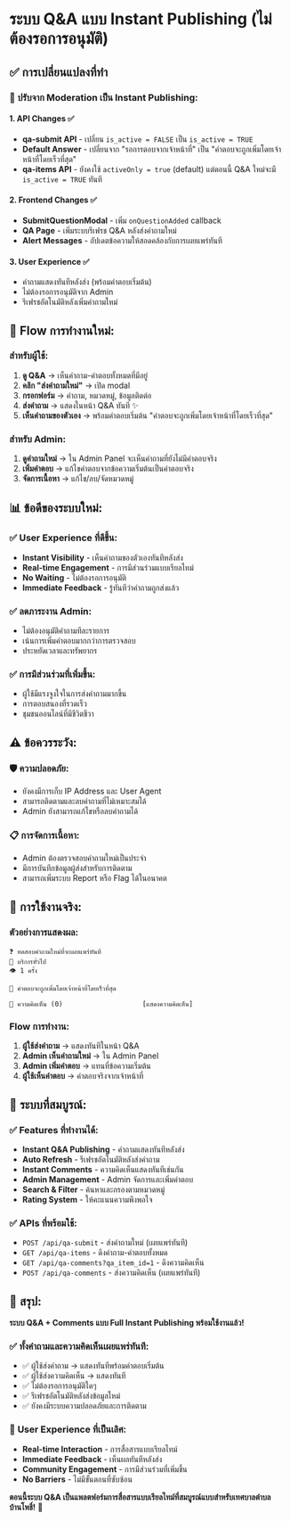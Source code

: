 # ระบบ Q&A แบบ Instant Publishing (ไม่ต้องรอการอนุมัติ)

## ✅ การเปลี่ยนแปลงที่ทำ

### 🎯 **ปรับจาก Moderation เป็น Instant Publishing:**

#### 1. **API Changes** ✅
- **qa-submit API** - เปลี่ยน `is_active = FALSE` เป็น `is_active = TRUE`
- **Default Answer** - เปลี่ยนจาก "รอการตอบจากเจ้าหน้าที่" เป็น "คำตอบจะถูกเพิ่มโดยเจ้าหน้าที่โดยเร็วที่สุด"
- **qa-items API** - ยังคงใช้ `activeOnly = true` (default) แต่ตอนนี้ Q&A ใหม่จะมี `is_active = TRUE` ทันที

#### 2. **Frontend Changes** ✅
- **SubmitQuestionModal** - เพิ่ม `onQuestionAdded` callback
- **QA Page** - เพิ่มระบบรีเฟรช Q&A หลังส่งคำถามใหม่
- **Alert Messages** - อัปเดตข้อความให้สอดคล้องกับการเผยแพร่ทันที

#### 3. **User Experience** ✅
- คำถามแสดงทันทีหลังส่ง (พร้อมคำตอบเริ่มต้น)
- ไม่ต้องรอการอนุมัติจาก Admin
- รีเฟรชอัตโนมัติหลังเพิ่มคำถามใหม่

## 🔄 **Flow การทำงานใหม่:**

### สำหรับผู้ใช้:
1. **ดู Q&A** → เห็นคำถาม-คำตอบทั้งหมดที่มีอยู่
2. **คลิก "ส่งคำถามใหม่"** → เปิด modal
3. **กรอกฟอร์ม** → คำถาม, หมวดหมู่, ข้อมูลติดต่อ
4. **ส่งคำถาม** → แสดงในหน้า Q&A ทันที ✨
5. **เห็นคำถามของตัวเอง** → พร้อมคำตอบเริ่มต้น "คำตอบจะถูกเพิ่มโดยเจ้าหน้าที่โดยเร็วที่สุด"

### สำหรับ Admin:
1. **ดูคำถามใหม่** → ใน Admin Panel จะเห็นคำถามที่ยังไม่มีคำตอบจริง
2. **เพิ่มคำตอบ** → แก้ไขคำตอบจากข้อความเริ่มต้นเป็นคำตอบจริง
3. **จัดการเนื้อหา** → แก้ไข/ลบ/จัดหมวดหมู่

## 📊 **ข้อดีของระบบใหม่:**

### ✅ **User Experience ที่ดีขึ้น:**
- **Instant Visibility** - เห็นคำถามของตัวเองทันทีหลังส่ง
- **Real-time Engagement** - การมีส่วนร่วมแบบเรียลไทม์
- **No Waiting** - ไม่ต้องรอการอนุมัติ
- **Immediate Feedback** - รู้ทันทีว่าคำถามถูกส่งแล้ว

### ✅ **ลดภาระงาน Admin:**
- ไม่ต้องอนุมัติคำถามทีละรายการ
- เน้นการเพิ่มคำตอบมากกว่าการตรวจสอบ
- ประหยัดเวลาและทรัพยากร

### ✅ **การมีส่วนร่วมที่เพิ่มขึ้น:**
- ผู้ใช้มีแรงจูงใจในการส่งคำถามมากขึ้น
- การตอบสนองที่รวดเร็ว
- ชุมชนออนไลน์ที่มีชีวิตชีวา

## ⚠️ **ข้อควรระวัง:**

### 🛡️ **ความปลอดภัย:**
- ยังคงมีการเก็บ IP Address และ User Agent
- สามารถติดตามและลบคำถามที่ไม่เหมาะสมได้
- Admin ยังสามารถแก้ไขหรือลบคำถามได้

### 📋 **การจัดการเนื้อหา:**
- Admin ต้องตรวจสอบคำถามใหม่เป็นประจำ
- มีการบันทึกข้อมูลผู้ส่งสำหรับการติดตาม
- สามารถเพิ่มระบบ Report หรือ Flag ได้ในอนาคต

## 🎯 **การใช้งานจริง:**

### ตัวอย่างการแสดงผล:
```
❓ ทดสอบคำถามใหม่ที่จะเผยแพร่ทันที
📂 บริการทั่วไป
👁️ 1 ครั้ง

📝 คำตอบจะถูกเพิ่มโดยเจ้าหน้าที่โดยเร็วที่สุด

💬 ความคิดเห็น (0)                    [แสดงความคิดเห็น]
```

### Flow การทำงาน:
1. **ผู้ใช้ส่งคำถาม** → แสดงทันทีในหน้า Q&A
2. **Admin เห็นคำถามใหม่** → ใน Admin Panel
3. **Admin เพิ่มคำตอบ** → แทนที่ข้อความเริ่มต้น
4. **ผู้ใช้เห็นคำตอบ** → คำตอบจริงจากเจ้าหน้าที่

## 🚀 **ระบบที่สมบูรณ์:**

### ✅ **Features ที่ทำงานได้:**
- **Instant Q&A Publishing** - คำถามแสดงทันทีหลังส่ง
- **Auto Refresh** - รีเฟรชอัตโนมัติหลังส่งคำถาม
- **Instant Comments** - ความคิดเห็นแสดงทันทีเช่นกัน
- **Admin Management** - Admin จัดการและเพิ่มคำตอบ
- **Search & Filter** - ค้นหาและกรองตามหมวดหมู่
- **Rating System** - ให้คะแนนความพึงพอใจ

### ✅ **APIs ที่พร้อมใช้:**
- `POST /api/qa-submit` - ส่งคำถามใหม่ (เผยแพร่ทันที)
- `GET /api/qa-items` - ดึงคำถาม-คำตอบทั้งหมด
- `GET /api/qa-comments?qa_item_id=1` - ดึงความคิดเห็น
- `POST /api/qa-comments` - ส่งความคิดเห็น (เผยแพร่ทันที)

## 🎉 **สรุป:**

**ระบบ Q&A + Comments แบบ Full Instant Publishing พร้อมใช้งานแล้ว!**

### ✅ **ทั้งคำถามและความคิดเห็นเผยแพร่ทันที:**
- ✅ ผู้ใช้ส่งคำถาม → แสดงทันทีพร้อมคำตอบเริ่มต้น
- ✅ ผู้ใช้ส่งความคิดเห็น → แสดงทันที
- ✅ ไม่ต้องรอการอนุมัติใดๆ
- ✅ รีเฟรชอัตโนมัติหลังส่งข้อมูลใหม่
- ✅ ยังคงมีระบบความปลอดภัยและการติดตาม

### 🎯 **User Experience ที่เป็นเลิศ:**
- **Real-time Interaction** - การสื่อสารแบบเรียลไทม์
- **Immediate Feedback** - เห็นผลทันทีหลังส่ง
- **Community Engagement** - การมีส่วนร่วมที่เพิ่มขึ้น
- **No Barriers** - ไม่มีขั้นตอนที่ซับซ้อน

**ตอนนี้ระบบ Q&A เป็นแพลตฟอร์มการสื่อสารแบบเรียลไทม์ที่สมบูรณ์แบบสำหรับเทศบาลตำบลบ้านโพธิ์!** 🚀